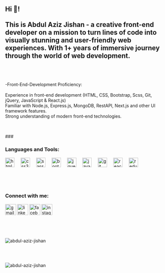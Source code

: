 <h2 align="left">Hi 👋!<br><br>This is Abdul Aziz Jishan - a creative front-end developer on a mission to turn lines of code into visually stunning and user-friendly web experiences. With 1+ years of immersive journey through the world of web development.</h2>

###
</br></br>
<p align="left">-Front-End-Development Proficiency:<br><br>Experience in front-end development (HTML, CSS, Bootstrap, Scss, Git, jQuery, JavaScript & React.js)<br>Familiar with Node.js, Express.js, MongoDB, RestAPI, Next.js and other UI framework features.<br>Strong understanding of modern front-end technologies.</p>
</br></br>
###
<h3 align="left">Languages and Tools:</h3>
<div align="left">
  <img src="https://cdn.jsdelivr.net/gh/devicons/devicon/icons/html5/html5-original.svg" height="30" alt="html5 logo"  />
  <img width="12" />
  <img src="https://cdn.jsdelivr.net/gh/devicons/devicon/icons/css3/css3-original.svg" height="30" alt="css3 logo"  />
  <img width="12" />
  <img src="https://cdn.jsdelivr.net/gh/devicons/devicon/icons/sass/sass-original.svg" height="30" alt="sass logo"  />
  <img width="12" />
  <img src="https://cdn.jsdelivr.net/gh/devicons/devicon/icons/bootstrap/bootstrap-original.svg" height="30" alt="bootstrap logo"  />
  <img width="12" />
  <img src="https://cdn.jsdelivr.net/gh/devicons/devicon/icons/jquery/jquery-original.svg" height="30" alt="jquery logo"  />
  <img width="12" />
  <img src="https://cdn.jsdelivr.net/gh/devicons/devicon/icons/javascript/javascript-original.svg" height="30" alt="javascript logo"  />
  <img width="12" />
  <img src="https://cdn.jsdelivr.net/gh/devicons/devicon/icons/git/git-original.svg" height="30" alt="git logo"  />
  <img width="12" />
  <img src="https://cdn.jsdelivr.net/gh/devicons/devicon/icons/react/react-original.svg" height="30" alt="react logo"  />
  <img width="12" />
  <img src="https://cdn.jsdelivr.net/gh/devicons/devicon/icons/redux/redux-original.svg" height="30" alt="redux logo"  />
</div>

###
</br></br>
<h3 align="left">Connect with me:</h3>
<div align="left">
  <img src="https://img.shields.io/static/v1?message=Gmail&logo=gmail&label=&color=D14836&logoColor=white&labelColor=&style=for-the-badge" height="35" alt="gmail logo"  />
  <img src="https://img.shields.io/static/v1?message=LinkedIn&logo=linkedin&label=&color=0077B5&logoColor=white&labelColor=&style=for-the-badge" height="35" alt="linkedin logo"  />
  <img src="https://img.shields.io/static/v1?message=Facebook&logo=facebook&label=&color=1877F2&logoColor=white&labelColor=&style=for-the-badge" height="35" alt="facebook logo"  />
  <img src="https://img.shields.io/static/v1?message=Instagram&logo=instagram&label=&color=E4405F&logoColor=white&labelColor=&style=for-the-badge" height="35" alt="instagram logo"  />
</div>

###

  </br>
  </br>
 <p><img align="center" src="https://github-readme-stats.vercel.app/api/top-langs?username=abdul-aziz-jishan&show_icons=true&locale=en&layout=compact" alt="abdul-aziz-jishan" /></p> 

</br></br>
<p><img align="center" src="https://github-readme-streak-stats.herokuapp.com/?user=abdul-aziz-jishan&" alt="abdul-aziz-jishan" /></p>


###
